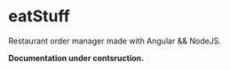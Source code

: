 # eatStuff

<p>Restaurant order manager made with Angular && NodeJS.</p>
<b>Documentation under contsruction.</b>